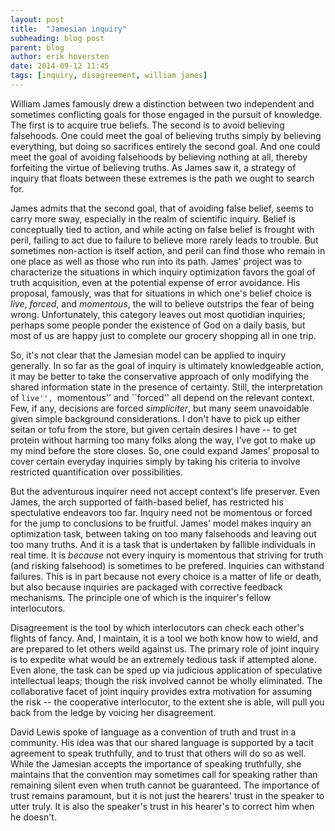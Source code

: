 ```yaml
---
layout: post
title:  "Jamesian inquiry"
subheading: blog post
parent: blog
author: erik hoversten
date: 2014-09-12 11:45
tags: [inquiry, disagreement, william james]
---
```


William James famously drew a distinction between two independent and sometimes conflicting goals for those engaged in the pursuit of knowledge.  The first is to acquire true beliefs.  The second is to avoid believing falsehoods.  One could meet the goal of believing truths simply by believing everything, but doing so sacrifices entirely the second goal.  And one could meet the goal of avoiding falsehoods by believing nothing at all, thereby forfeiting the virtue of believing truths. As James saw it, a strategy of inquiry that floats between these extremes is the path we ought to search for.

James admits that the second goal, that of avoiding false belief, seems to carry more sway, especially in the realm of scientific inquiry.  Belief is conceptually tied to action, and while acting on false belief is frought with peril, failing to act due to failure to believe more rarely leads to trouble.  But sometimes non-action is itself action, and peril can find those who remain in one place as well as those who run into its path.  James' project was to characterize the situations in which inquiry optimization favors the goal of truth acquisition, even at the potential expense of error avoidance.  His proposal, famously, was that for situations in which one's belief choice is _live_, _forced_, and _momentous_, the will to believe outstrips the fear of being wrong. Unfortunately, this category leaves out most quotidian inquiries; perhaps some people ponder the existence of God on a daily basis, but most of us are happy just to complete our grocery shopping all in one trip.

So, it's not clear that the Jamesian model can be applied to inquiry generally.  In so far as the goal of inquiry is ultimately knowledgeable action, it may be better to take the conservative approach of only modifying the shared information state in the presence of certainty. Still, the interpretation of ``live'', ``momentous'' and ``forced'' all depend on the relevant context.  Few, if any, decisions are forced _simpliciter_, but many seem unavoidable given simple background considerations.  I don't have to pick up either seitan or tofu from the store, but given certain desires I have -- to get protein without harming too many folks along the way, I've got to make up my mind before the store closes.  So, one could expand James' proposal to cover certain everyday inquiries simply by taking his criteria to involve restricted quantification over possibilities.

But the adventurous inquirer need not accept context's life preserver.  Even James, the arch supported of faith-based belief, has restricted his spectulative endeavors too far.  Inquiry need not be momentous or forced for the jump to conclusions to be fruitful.  James' model makes inquiry an optimization task, between taking on too many falsehoods and leaving out too many truths.  And it is a task that is undertaken by fallible individuals in real time.  It is _because_ not every inquiry is momentous that striving for truth (and risking falsehood) is sometimes to be prefered. Inquiries can withstand failures.  This is in part because not every choice is a matter of life or death, but also because inquiries are packaged with corrective feedback mechanisms.  The principle  one of which is the inquirer's fellow interlocutors.

Disagreement is the tool by which interlocutors can check each other's flights of fancy.  And, I maintain, it is a tool we both know how to wield, and are prepared to let others weild against us.  The primary role of joint inquiry is to expedite what would be an extremely tedious task if attempted alone.  Even alone, the task can be sped up via judicious application of speculative intellectual leaps; though the risk involved cannot be wholly eliminated.  The collaborative facet of joint inquiry provides extra motivation for assuming the risk -- the cooperative interlocutor, to the extent she is able, will pull you back from the ledge by voicing her disagreement. 

David Lewis spoke of language as a convention of truth and trust in a community.  His idea was that our shared language is supported by a tacit agreement to speak truthfully, and to trust that others will do so as well.  While the Jamesian accepts the importance of speaking truthfully, she maintains that the convention may sometimes call for speaking rather than remaining silent even when truth cannot be guaranteed.  The importance of trust remains paramount, but it is not just the hearers' trust in the speaker to utter truly.  It is also the speaker's trust in his hearer's to correct him when he doesn't.